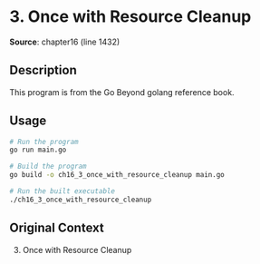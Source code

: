 # 3. Once with Resource Cleanup

**Source**: chapter16 (line 1432)

## Description

This program is from the Go Beyond golang reference book.

## Usage

```bash
# Run the program
go run main.go

# Build the program
go build -o ch16_3_once_with_resource_cleanup main.go

# Run the built executable
./ch16_3_once_with_resource_cleanup
```

## Original Context

3. Once with Resource Cleanup
